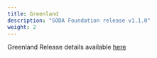 ```yaml
---
title: Greenland
description: "SODA Foundation release v1.1.0"
weight: 2
---
```



Greenland Release details available [here](https://github.com/sodafoundation/releases/releases/tag/v1.1.0)
